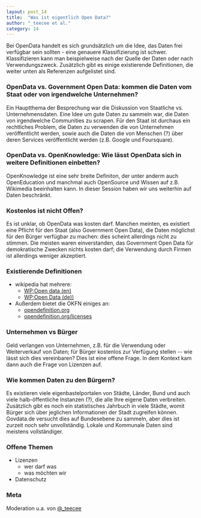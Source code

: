 ```yaml
---
layout: post_14
title:  "Was ist eigentlich Open Data?"
author: "_teecee et al."
category: 14
---
```


Bei OpenData handelt es sich grundsätzlich um die Idee, das Daten frei verfügbar sein sollten - eine genauere Klassifizierung ist schwer. Klassifizieren kann man beispielweise nach der Quelle der Daten oder nach Verwendungszweck. Zusätzlich gibt es einige existierende Definitionen, die weiter unten als Referenzen aufgelistet sind.

### OpenData vs. Government Open Data: kommen die Daten vom Staat oder von irgendwelche Unternehmen?

Ein Hauptthema der Besprechung war die Diskussion von Staatliche vs. Unternehmensdaten. Eine Idee um gute Daten zu sammeln war, die Daten von irgendwelche Communities zu scrapen. Für den Staat ist durchaus ein rechtliches  Problem, die Daten zu verwenden die von Unternehmen veröffentlicht  werden, sowie auch die Daten die von Menschen (?) über deren Services  veröffentlicht werden (z.B. Google und Foursquare).

### OpenData vs. OpenKnowledge: Wie lässt OpenData sich in weitere Definitionen einbetten?

OpenKnowledge ist eine sehr breite Definiton, der unter anderm auch OpenEducation und manchmal auch OpenSource und Wissen auf z.B. Wikimedia beeinhalten kann. In dieser Session haben wir uns weiterhin auf Daten beschränkt.

### Kostenlos ist nicht Offen?

Es ist unklar, ob OpenData was kosten darf. Manchen meinten, es existiert eine Pflicht für den Staat (also Government Open Data), die Daten möglichst für den Bürger verfügbar zu machen: dies scheint allerdings nicht zu stimmen.  Die meisten waren einverstanden, das Government Open Data für demokratische Zwecken nichts kosten darf; die Verwendung durch Firmen ist allerdings weniger akzeptiert. 

### Existierende Definitionen

 * wikipedia hat mehrere:
   * [WP:Open data (en)](https://en.wikipedia.org/wiki/Open_data)
   * [WP:Open Data (de))](https://de.wikipedia.org/wiki/Open_Data)
 * Außerdem bietet die OKFN einiges an:
   * [opendefinition.org](http://opendefinition.org/)
   * [opendefinition.org/licenses](http://opendefinition.org/licenses/)

### Unternehmen vs Bürger

Geld verlangen von Unternehmen, z.B. für die Verwendung oder Weiterverkauf von Daten; für  Bürger kostenlos zur Verfügung stellen -- wie lässt sich dies vereinbaren? Dies ist eine offene Frage. In dem Kontext kam dann auch die Frage von Lizenzen auf.

### Wie kommen Daten zu den Bürgern?

Es existieren viele eigenbastelportalen von Städte, Länder, Bund und auch viele halb-öffentliche Instanzen (?), die alle Ihre eigene Daten verbreiten. Zusätzlich gibt es noch ein statistisches Jahrbuch in viele Städte, womit Bürger sich über jeglichen Informationen  der Stadt zugreifen können. Govdata.de versucht dies auf Bundesebene zu sammeln, aber dies ist zurzeit noch sehr unvollständig. Lokale und Kommunale Daten sind meistens vollständiger.

### Offene Themen

 * Lizenzen
   * wer darf was
   * was möchten wir
 * Datenschutz

### Meta

Moderation u.a. von [@_teecee](https://twitter.com/_teecee)
